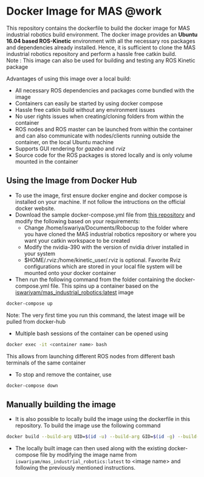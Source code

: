 # Docker Image for MAS @work
This repository contains the dockerfile to build the docker image for MAS industrial robotics build environment. The docker image provides an **Ubuntu 16.04 based ROS-Kinetic** environment with all the necessary ros packages and dependencies already installed. Hence, it is sufficient to clone the MAS industrial robotics repository and perform a hassle free catkin build. <br>
Note : This image can also be used for building and testing any ROS Kinetic package

Advantages of using this image over a local build:
* All necessary ROS dependencies and packages come bundled with the image
* Containers can easily be started by using docker compose
* Hassle free catkin build without any environment issues
* No user rights issues when creating/cloning folders from within the container
* ROS nodes and ROS master can be launched from within the container and can also communicate with nodes/clients running outside the container, on the local Ubuntu machine
* Supports GUI rendering for *gazebo* and *rviz*
* Source code for the ROS packages is stored locally and is only volume mounted in the container

## Using the Image from Docker Hub

* To use the image, first ensure docker engine and docker compose is installed on your machine. If not follow the intructions on the official docker website.
* Download the sample docker-compose.yml file from [this repository](https://github.com/iswariyam/docker_images_atwork_environment/blob/kinetic/docker-compose.yml) and modify the following based on your requirements:
  * Change /home/iswariya/Documents/Robocup to the folder where you have cloned the MAS industrial robotics repository or where you want your catkin workspace to be created
  * Modify the nvidia-390 with the version of nvidia driver installed in your system
  * $HOME/.rviz:/home/kinetic_user/.rviz is optional. Favorite Rviz configurations which are stored in your local file system will be mounted onto your docker container
* Then run the following command from the folder containing the docker-compose.yml file. This spins up a container based on the [iswariyam/mas_industrial_robotics:latest](https://hub.docker.com/repository/docker/iswariyam/mas_industrial_robotics/general) image
```sh
docker-compose up
```
Note: The very first time you run this command, the latest image will be pulled from docker-hub
* Multiple bash sessions of the container can be opened using
```sh
docker exec -it <container name> bash
```
This allows from launching different ROS nodes from different bash terminals of the same container
* To stop and remove the container, use
```sh
docker-compose down
```

## Manually building the image
* It is also possible to locally build the image using the dockerfile in this repository. To build the image use the following command
```sh
docker build --build-arg UID=$(id -u) --build-arg GID=$(id -g) --build-arg UNAME=$USER <image name> .
```
* The locally built image can then used along with the existing docker-compose file by modifying the image name from `iswariyam/mas_industrial_robotics:latest` to \<image name\> and following the previously mentioned instructions.
